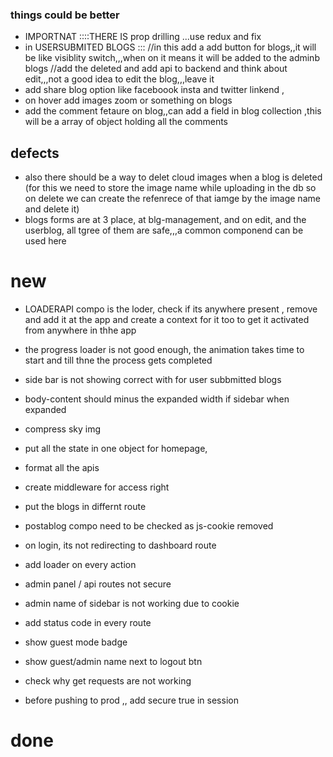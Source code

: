 ### things could be better

- IMPORTNAT ::::THERE IS prop drilling ...use redux and fix
- in USERSUBMITED BLOGS ::: //in this add a add button for blogs,,it will be like visiblity switch,,,when on it means it will be added to the adminb blogs
  //add the deleted and add api to backend and think about edit,,,not a good idea to edit the blog,,,leave it
- add share blog option like faceboook insta and twitter linkend ,
- on hover add images zoom or something on blogs
- add the comment fetaure on blog,,can add a field in blog collection ,this will be a array of object holding all the comments

## defects

- also there should be a way to delet cloud images when a blog is deleted (for this we need to store the image name while uploading in the db so on delete we can create the refenrece of that iamge by the image name and delete it)
- blogs forms are at 3 place, at blg-management, and on edit, and the userblog, all tgree of them are safe,,,a common componend can be used here

# new
- LOADERAPI compo is the loder, check if its anywhere present , remove and add it at the app and create a context for it too to get it activated from anywhere in thhe app
- the progress loader is not good enough, the animation takes time to start and till thne the process gets completed

- side bar is not showing correct with for user subbmitted blogs
- body-content should minus the expanded width if sidebar when expanded

- compress sky img
- put all the state in one object for homepage,
- format all the apis
- create middleware for access right
- put the blogs in differnt route
- postablog compo need to be checked as js-cookie removed
- on login, its not redirecting to dashboard route
- add loader on every action

- admin panel / api routes not secure
- admin name of sidebar is not working due to cookie
- add status code in every route
- show guest mode badge
- show guest/admin name next to logout btn
- check why get requests are not working
- before pushing to prod ,, add secure true in session

# done